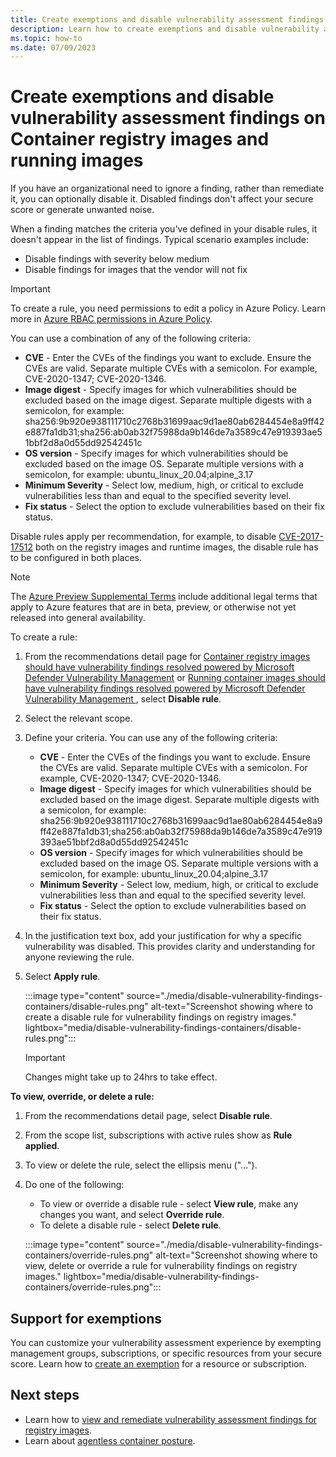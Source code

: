 ```yaml
---
title: Create exemptions and disable vulnerability assessment findings on Container registry images and running images
description: Learn how to create exemptions and disable vulnerability assessment findings on Container registry images and running images
ms.topic: how-to
ms.date: 07/09/2023
---
```


# Create exemptions and disable vulnerability assessment findings on Container registry images and running images

If you have an organizational need to ignore a finding, rather than remediate it, you can optionally disable it. Disabled findings don't affect your secure score or generate unwanted noise.

When a finding matches the criteria you've defined in your disable rules, it doesn't appear in the list of findings. Typical scenario examples include:

- Disable findings with severity below medium
- Disable findings for images that the vendor will not fix

> [!IMPORTANT]
> To create a rule, you need permissions to edit a policy in Azure Policy.
> Learn more in [Azure RBAC permissions in Azure Policy](../governance/policy/overview.md#azure-rbac-permissions-in-azure-policy).

You can use a combination of any of the following criteria:

- **CVE** - Enter the CVEs of the findings you want to exclude. Ensure the CVEs are valid. Separate multiple CVEs with a semicolon. For example, CVE-2020-1347; CVE-2020-1346.
- **Image digest** - Specify images for which vulnerabilities should be excluded based on the image digest. Separate multiple digests with a semicolon, for example: sha256:9b920e938111710c2768b31699aac9d1ae80ab6284454e8a9ff42e887fa1db31;sha256:ab0ab32f75988da9b146de7a3589c47e919393ae51bbf2d8a0d55dd92542451c
- **OS version** - Specify images for which vulnerabilities should be excluded based on the image OS. Separate multiple versions with a semicolon, for example: ubuntu_linux_20.04;alpine_3.17
- **Minimum Severity** - Select low, medium, high, or critical to exclude vulnerabilities less than and equal to the specified severity level.
- **Fix status** - Select the option to exclude vulnerabilities based on their fix status. 

Disable rules apply per recommendation, for example, to disable [CVE-2017-17512](https://github.com/advisories/GHSA-fc69-2v7r-7r95) both on the registry images and runtime images, the disable rule has to be configured in both places.

> [!NOTE]
> The [Azure Preview Supplemental Terms](//azure.microsoft.com/support/legal/preview-supplemental-terms/) include additional legal terms that apply to Azure features that are in beta, preview, or otherwise not yet released into general availability.  

 To create a rule:

1. From the recommendations detail page for [Container registry images should have vulnerability findings resolved powered by Microsoft Defender Vulnerability Management](https://portal.azure.com/#blade/Microsoft_Azure_Security/RecommendationsBlade/assessmentKey/c0b7cfc6-3172-465a-b378-53c7ff2cc0d5) or [Running container images should have vulnerability findings resolved powered by Microsoft Defender Vulnerability Management
](https://portal.azure.com/#blade/Microsoft_Azure_Security/RecommendationsBlade/assessmentKey/c609cf0f-71ab-41e9-a3c6-9a1f7fe1b8d5), select **Disable rule**.

1. Select the relevant scope.

1. Define your criteria. You can use any of the following criteria:

    - **CVE** - Enter the CVEs of the findings you want to exclude. Ensure the CVEs are valid. Separate multiple CVEs with a semicolon. For example, CVE-2020-1347; CVE-2020-1346.
    - **Image digest** - Specify images for which vulnerabilities should be excluded based on the image digest. Separate multiple digests with a semicolon, for example: sha256:9b920e938111710c2768b31699aac9d1ae80ab6284454e8a9ff42e887fa1db31;sha256:ab0ab32f75988da9b146de7a3589c47e919393ae51bbf2d8a0d55dd92542451c
    - **OS version** - Specify images for which vulnerabilities should be excluded based on the image OS. Separate multiple versions with a semicolon, for example: ubuntu_linux_20.04;alpine_3.17
    - **Minimum Severity** - Select low, medium, high, or critical to exclude vulnerabilities less than and equal to the specified severity level.
    - **Fix status** - Select the option to exclude vulnerabilities based on their fix status.

1. In the justification text box, add your justification for why a specific vulnerability was disabled. This provides clarity and understanding for anyone reviewing the rule.

1. Select **Apply rule**.

    :::image type="content" source="./media/disable-vulnerability-findings-containers/disable-rules.png" alt-text="Screenshot showing where to create a disable rule for vulnerability findings on registry images." lightbox="media/disable-vulnerability-findings-containers/disable-rules.png":::

    > [!IMPORTANT]
    > Changes might take up to 24hrs to take effect.

**To view, override, or delete a rule:**

1. From the recommendations detail page, select **Disable rule**.
1. From the scope list, subscriptions with active rules show as **Rule applied**.
1. To view or delete the rule, select the ellipsis menu ("...").
1. Do one of the following:
    - To view or override a disable rule - select **View rule**, make any changes you want, and select **Override rule**.
    - To delete a disable rule - select **Delete rule**.

    :::image type="content" source="./media/disable-vulnerability-findings-containers/override-rules.png" alt-text="Screenshot showing where to view, delete or override a rule for vulnerability findings on registry images." lightbox="media/disable-vulnerability-findings-containers/override-rules.png":::

## Support for exemptions

You can customize your vulnerability assessment experience by exempting management groups, subscriptions, or specific resources from your secure score. Learn how to [create an exemption](exempt-resource.md) for a resource or subscription.

## Next steps

- Learn how to [view and remediate vulnerability assessment findings for registry images](view-and-remediate-vulnerability-assessment-findings.md).
- Learn about [agentless container posture](concept-agentless-containers.md).

